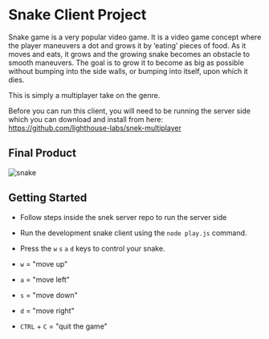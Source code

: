 # Snake Client Project

Snake game is a very popular video game. It is a video game concept where the player maneuvers a dot and grows it by ‘eating’ pieces of food. As it moves and eats, it grows and the growing snake becomes an obstacle to smooth maneuvers. The goal is to grow it to become as big as possible without bumping into the side walls, or bumping into itself, upon which it dies.

This is simply a multiplayer take on the genre.

Before you can run this client, you will need to be running the server side which you can download and install from here: https://github.com/lighthouse-labs/snek-multiplayer

## Final Product

![snake](https://user-images.githubusercontent.com/93940571/155379901-a9ed3dfa-ef3a-416c-b791-02b6ffc9e89c.png)


## Getting Started

- Follow steps inside the snek server repo to run the server side
- Run the development snake client using the `node play.js` command.
- Press the `w` `s` `a` `d` keys to control your snake.
- `w` = "move up"

- `a` =  "move left"

- `s` =  "move down"

- `d` =  "move right"

- `CTRL` + `C` =  "quit the game"
